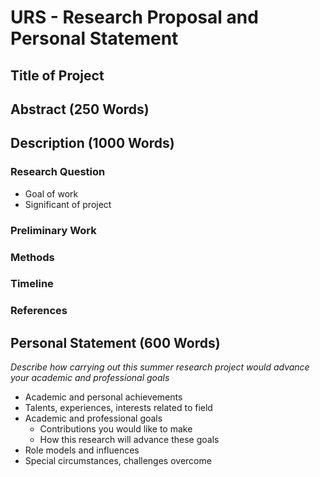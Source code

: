 # URS - Research Proposal and Personal Statement



## Title of Project



## Abstract (250 Words)



## Description (1000 Words)



### Research Question

- Goal of work
- Significant of project

### Preliminary Work

### Methods

### Timeline

### References



## Personal Statement (600 Words)

*Describe how carrying out this summer research project would advance your academic and professional goals*

- Academic and personal achievements
- Talents, experiences, interests related to field
- Academic and professional goals
  - Contributions you would like to make
  - How this research will advance these goals
- Role models and influences
- Special circumstances, challenges overcome
